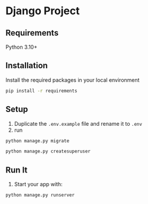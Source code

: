 # Django Project

## Requirements

Python 3.10+

## Installation

Install the required packages in your local environment

```bash
pip install -r requirements
```

## Setup

1. Duplicate the `.env.example` file and rename it to `.env`
2. run

```bash
python manage.py migrate
```
```bash
python manage.py createsuperuser
```
## Run It

1. Start your app with:

```bash
python manage.py runserver
```
